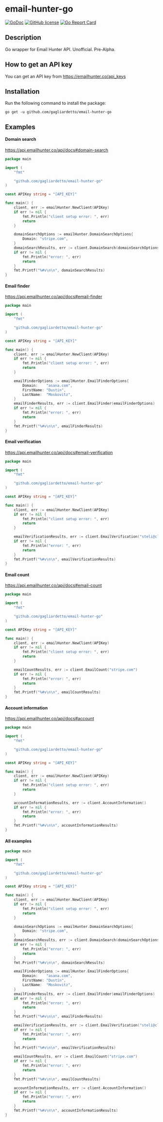 # email-hunter-go

[![GoDoc](https://godoc.org/github.com/gagliardetto/email-hunter-go?status.svg)](https://godoc.org/github.com/gagliardetto/email-hunter-go)
[![GitHub license](https://img.shields.io/github/license/gagliardetto/email-hunter-go.svg)](https://github.com/gagliardetto/email-hunter-go/blob/master/LICENSE)
[![Go Report Card](https://goreportcard.com/badge/github.com/gagliardetto/email-hunter-go)](https://goreportcard.com/report/github.com/gagliardetto/email-hunter-go)

## Description

Go wrapper for Email Hunter API. Unofficial. Pre-Alpha.

## How to get an API key

You can get an API key from https://emailhunter.co/api_keys

## Installation

Run the following command to install the package:

```
go get -u github.com/gagliardetto/email-hunter-go
```

## Examples

#### Domain search

https://api.emailhunter.co/api/docs#domain-search

```go
package main

import (
	"fmt"

	"github.com/gagliardetto/email-hunter-go"
)

const APIKey string = "[API_KEY]"

func main() {
	client, err := emailHunter.NewClient(APIKey)
	if err != nil {
		fmt.Println("client setup error: ", err)
		return
	}

	domainSearchOptions := emailHunter.DomainSearchOptions{
		Domain: "stripe.com",
	}
	domainSearchResults, err := client.DomainSearch(domainSearchOptions)
	if err != nil {
		fmt.Println("error: ", err)
		return
	}
	fmt.Printf("%#v\n\n", domainSearchResults)
}

```

#### Email finder

https://api.emailhunter.co/api/docs#email-finder

```go
package main

import (
	"fmt"

	"github.com/gagliardetto/email-hunter-go"
)

const APIKey string = "[API_KEY]"

func main() {
	client, err := emailHunter.NewClient(APIKey)
	if err != nil {
		fmt.Println("client setup error: ", err)
		return
	}

	emailFinderOptions := emailHunter.EmailFinderOptions{
		Domain:    "asana.com",
		FirstName: "Dustin",
		LastName:  "Moskovitz",
	}
	emailFinderResults, err := client.EmailFinder(emailFinderOptions)
	if err != nil {
		fmt.Println("error: ", err)
		return
	}
	fmt.Printf("%#v\n\n", emailFinderResults)
}

```

#### Email verification

https://api.emailhunter.co/api/docs#email-verification

```go
package main

import (
	"fmt"

	"github.com/gagliardetto/email-hunter-go"
)

const APIKey string = "[API_KEY]"

func main() {
	client, err := emailHunter.NewClient(APIKey)
	if err != nil {
		fmt.Println("client setup error: ", err)
		return
	}

	emailVerificationResults, err := client.EmailVerification("steli@close.io")
	if err != nil {
		fmt.Println("error: ", err)
		return
	}
	fmt.Printf("%#v\n\n", emailVerificationResults)
}

```

#### Email count

https://api.emailhunter.co/api/docs#email-count

```go
package main

import (
	"fmt"

	"github.com/gagliardetto/email-hunter-go"
)

const APIKey string = "[API_KEY]"

func main() {
	client, err := emailHunter.NewClient(APIKey)
	if err != nil {
		fmt.Println("client setup error: ", err)
		return
	}

	emailCountResults, err := client.EmailCount("stripe.com")
	if err != nil {
		fmt.Println("error: ", err)
		return
	}
	fmt.Printf("%#v\n\n", emailCountResults)
}

```

#### Account information

https://api.emailhunter.co/api/docs#account

```go
package main

import (
	"fmt"

	"github.com/gagliardetto/email-hunter-go"
)

const APIKey string = "[API_KEY]"

func main() {
	client, err := emailHunter.NewClient(APIKey)
	if err != nil {
		fmt.Println("client setup error: ", err)
		return
	}

	accountInformationResults, err := client.AccountInformation()
	if err != nil {
		fmt.Println("error: ", err)
		return
	}
	fmt.Printf("%#v\n\n", accountInformationResults)
}

```

#### All examples

```go
package main

import (
	"fmt"

	"github.com/gagliardetto/email-hunter-go"
)

const APIKey string = "[API_KEY]"

func main() {
	client, err := emailHunter.NewClient(APIKey)
	if err != nil {
		fmt.Println("client setup error: ", err)
		return
	}

	domainSearchOptions := emailHunter.DomainSearchOptions{
		Domain: "stripe.com",
	}
	domainSearchResults, err := client.DomainSearch(domainSearchOptions)
	if err != nil {
		fmt.Println("error: ", err)
		return
	}
	fmt.Printf("%#v\n\n", domainSearchResults)

	emailFinderOptions := emailHunter.EmailFinderOptions{
		Domain:    "asana.com",
		FirstName: "Dustin",
		LastName:  "Moskovitz",
	}
	emailFinderResults, err := client.EmailFinder(emailFinderOptions)
	if err != nil {
		fmt.Println("error: ", err)
		return
	}
	fmt.Printf("%#v\n\n", emailFinderResults)

	emailVerificationResults, err := client.EmailVerification("steli@close.io")
	if err != nil {
		fmt.Println("error: ", err)
		return
	}
	fmt.Printf("%#v\n\n", emailVerificationResults)

	emailCountResults, err := client.EmailCount("stripe.com")
	if err != nil {
		fmt.Println("error: ", err)
		return
	}
	fmt.Printf("%#v\n\n", emailCountResults)

	accountInformationResults, err := client.AccountInformation()
	if err != nil {
		fmt.Println("error: ", err)
		return
	}
	fmt.Printf("%#v\n\n", accountInformationResults)
}

```